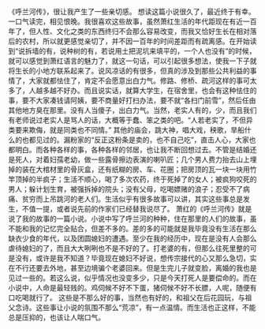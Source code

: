 《呼兰河传》，很让我产生了一些亲切感。
想读这篇小说很久了，最近终于有幸。一口气读完，相见恨晚。我很喜欢这些故事，虽然萧红生活的年代距现在有近一百年了，但人性、文化之类的东西终归不会那么容易改变，而我又恰好生长在相对落后的农村，所以就更感觉亲切了，并不因一百年的时间差距而有疏离感。在开始读到“说拆墙的有，说种树的有，若说用土把泥坑来填平的，一个人也没有”的时候，就可以感觉到萧红语言的魅力了，就这一句话，可以引起很多想法，使我一下子就将生长的小地方联系起来了。说风凉话的有很多，但真的涉及到那些公共利益的事情了，大家就都怯住了，肯定不会愿意出白力气。修路、修桥、疏河这样的事可太多了，人越多越不好办。而且说实话，就算大学生，在宿舍里，也会有这种怯住的事，要不大家凑钱请阿姨，要不商量好打扫办法，要不就“各扫门前雪”，然后任由其他地方臭在那里。没有人当傻子，出白力气。当然，老实人有的，少，而且我们有老师说过老实人是骂人的话，大概等于蠢、笨之类的吧。“人若老实了，不但异类要来欺侮，就是同类也不同情。”
其他的庙会，跳大神，唱大戏，秧歌，旱船什么的也都见过的。漏粉家的“反正这粉条是卖的，也不自己吃”，直击人心，大家也都明白。而各种各样的事，各种各样的邻居，也让我不断回想过去。不管是结婚还是死人，对着妇孺老幼，做一些露骨擦边表演的喇叭匠；几个男人费力抬去山上埋掉的装在大棺材里的骨灰盒，还有纸糊的房、车、花圈；把房顶的瓦一块一块用竹竿顶掉的半疯子；生活不顺心，喝了多次农药，终于死掉了的女人；被疯狗咬死的男人；躲计划生育，被强拆掉的院头；没有父母，吃喝嫖赌的浪子；忍受不了病痛、贫穷而上吊跳河的老人们。生活似乎有很多故事可以讲，其实这些事总是发生，不值一提，或者说先前的作家们已经替我说尽了。
萧红的《呼兰河传》就是说了我的故事的一篇小说。小说中写了呼兰河的种种，住在那里的人们的故事，虽不能和我的记忆完全贴合，但差不多的。差的多的可能就是我毕竟没有生活在那么缺衣少食的年代，以及团圆媳妇的遭遇。至少在我的经历中，现在是没有人会那么虐待媳妇的了，而且大大咧咧也不是不好的了。打老婆的有，但那么往死里整的可是没有，或许是我不知道？毕竟现在媳妇不好说，想传宗接代的心又那么急切，实在不行还要去外地，甚至边境骗个老婆回来。但是生完儿子就变脸，离婚的我也是见过一些的。若这么说，似乎情况也没变多少，只是今天打死人是要偿命的。而在小说中，人命是最轻贱的。鸡伺候不好不下蛋，猪伺候不好不长膘，人呢，随便有口吃喝就行了。
这些是不那么好的事，当然也有好的，和祖父在后花园玩，与祖父念诗。这些事让小说的氛围不那么“荒凉”，有一点温情。而生活也正这样，不能总是压抑的，也该让人喘口气。
